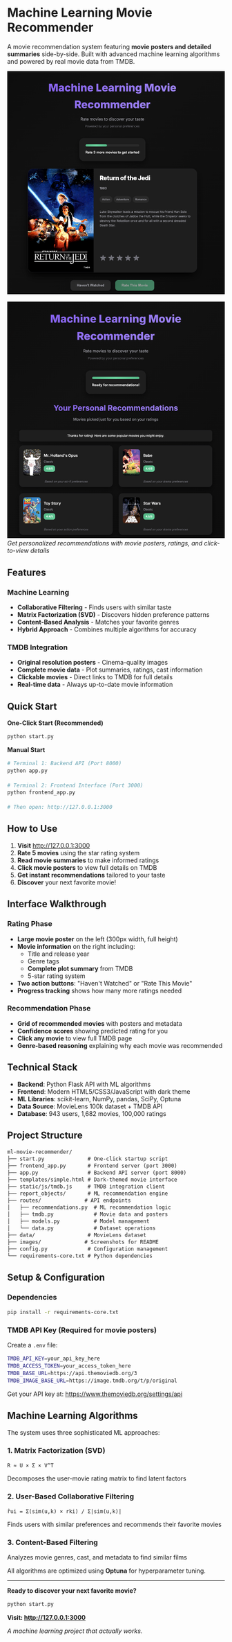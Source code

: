 # Machine Learning Movie Recommender

A movie recommendation system featuring **movie posters and detailed summaries** side-by-side. Built with advanced machine learning algorithms and powered by real movie data from TMDB.

![Rating Interface](images/rating.png)

![Recommendations](images/reccomendation.png)
*Get personalized recommendations with movie posters, ratings, and click-to-view details*

## Features

### **Machine Learning**
- **Collaborative Filtering** - Finds users with similar taste
- **Matrix Factorization (SVD)** - Discovers hidden preference patterns  
- **Content-Based Analysis** - Matches your favorite genres
- **Hybrid Approach** - Combines multiple algorithms for accuracy

### **TMDB Integration**
- **Original resolution posters** - Cinema-quality images
- **Complete movie data** - Plot summaries, ratings, cast information
- **Clickable movies** - Direct links to TMDB for full details
- **Real-time data** - Always up-to-date movie information

## Quick Start

**One-Click Start (Recommended)**
```bash
python start.py
```

**Manual Start**
```bash
# Terminal 1: Backend API (Port 8000)
python app.py

# Terminal 2: Frontend Interface (Port 3000)
python frontend_app.py

# Then open: http://127.0.0.1:3000
```

## How to Use

1. **Visit** http://127.0.0.1:3000
2. **Rate 5 movies** using the star rating system
3. **Read movie summaries** to make informed ratings
4. **Click movie posters** to view full details on TMDB
5. **Get instant recommendations** tailored to your taste
6. **Discover** your next favorite movie!

## Interface Walkthrough

### **Rating Phase**
- **Large movie poster** on the left (300px width, full height)
- **Movie information** on the right including:
  - Title and release year
  - Genre tags
  - **Complete plot summary** from TMDB
  - 5-star rating system
- **Two action buttons**: "Haven't Watched" or "Rate This Movie"
- **Progress tracking** shows how many more ratings needed

### **Recommendation Phase**
- **Grid of recommended movies** with posters and metadata
- **Confidence scores** showing predicted rating for you
- **Click any movie** to view full TMDB page
- **Genre-based reasoning** explaining why each movie was recommended

## Technical Stack

- **Backend**: Python Flask API with ML algorithms
- **Frontend**: Modern HTML5/CSS3/JavaScript with dark theme
- **ML Libraries**: scikit-learn, NumPy, pandas, SciPy, Optuna
- **Data Source**: MovieLens 100k dataset + TMDB API
- **Database**: 943 users, 1,682 movies, 100,000 ratings

## Project Structure

```
ml-movie-recommender/
├── start.py              # One-click startup script
├── frontend_app.py       # Frontend server (port 3000)
├── app.py                # Backend API server (port 8000)
├── templates/simple.html # Dark-themed movie interface
├── static/js/tmdb.js     # TMDB integration client
├── report_objects/       # ML recommendation engine
├── routes/              # API endpoints
│   ├── recommendations.py  # ML recommendation logic
│   ├── tmdb.py             # Movie data and posters
│   ├── models.py           # Model management
│   └── data.py             # Dataset operations
├── data/                 # MovieLens dataset
├── images/              # Screenshots for README
├── config.py             # Configuration management
└── requirements-core.txt # Python dependencies
```

## Setup & Configuration

### **Dependencies**
```bash
pip install -r requirements-core.txt
```

### **TMDB API Key (Required for movie posters)**
Create a `.env` file:
```bash
TMDB_API_KEY=your_api_key_here
TMDB_ACCESS_TOKEN=your_access_token_here
TMDB_BASE_URL=https://api.themoviedb.org/3
TMDB_IMAGE_BASE_URL=https://image.tmdb.org/t/p/original
```

Get your API key at: https://www.themoviedb.org/settings/api

## Machine Learning Algorithms

The system uses three sophisticated ML approaches:

### **1. Matrix Factorization (SVD)**
```
R ≈ U × Σ × V^T
```
Decomposes the user-movie rating matrix to find latent factors

### **2. User-Based Collaborative Filtering**
```
r̂ui = Σ(sim(u,k) × rki) / Σ|sim(u,k)|
```
Finds users with similar preferences and recommends their favorite movies

### **3. Content-Based Filtering**
Analyzes movie genres, cast, and metadata to find similar films

All algorithms are optimized using **Optuna** for hyperparameter tuning.



---

**Ready to discover your next favorite movie?**

```bash
python start.py
```

**Visit: http://127.0.0.1:3000**

*A  machine learning project that actually works.* 
